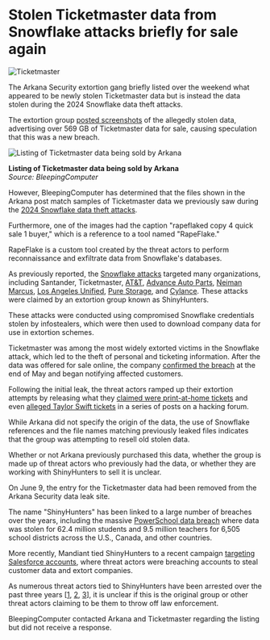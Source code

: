 # Stolen Ticketmaster data from Snowflake attacks briefly for sale again

![Ticketmaster](https://www.bleepstatic.com/content/hl-images/2024/07/08/ticketmaster-concert.jpg)

The Arkana Security extortion gang briefly listed over the weekend what appeared to be newly stolen Ticketmaster data but is instead the data stolen during the 2024 Snowflake data theft attacks.

The extortion group [posted screenshots](https://x.com/DarkWebInformer/status/1931114003314684381) of the allegedly stolen data, advertising over 569 GB of Ticketmaster data for sale, causing speculation that this was a new breach.

![Listing of Ticketmaster data being sold by Arkana](https://www.bleepstatic.com/images/news/security/data-for-sale/ticketmaster-arkana/ticketmaster-arkana.jpg)

**Listing of Ticketmaster data being sold by Arkana**  
_Source: BleepingComputer_

However, BleepingComputer has determined that the files shown in the Arkana post match samples of Ticketmaster data we previously saw during the [2024 Snowflake data theft attacks](https://www.bleepingcomputer.com/news/security/snowflake-account-hacks-linked-to-santander-ticketmaster-breaches/).

Furthermore, one of the images had the caption "rapeflaked copy 4 quick sale 1 buyer," which is a reference to a tool named "RapeFlake."

RapeFlake is a custom tool created by the threat actors to perform reconnaissance and exfiltrate data from Snowflake's databases.

As previously reported, the [Snowflake attacks](https://www.bleepingcomputer.com/tag/snowflake/) targeted many organizations, including Santander, Ticketmaster, [AT&T](https://www.bleepingcomputer.com/news/security/massive-atandt-data-breach-exposes-call-logs-of-109-million-customers/), [Advance Auto Parts](https://www.bleepingcomputer.com/news/security/advance-auto-parts-data-breach-impacts-23-million-people/), [Neiman Marcus](https://www.bleepingcomputer.com/news/security/neiman-marcus-data-breach-31-million-email-addresses-found-exposed/), [Los Angeles Unified](https://www.bleepingcomputer.com/news/security/los-angeles-unified-confirms-student-data-stolen-in-snowflake-account-hack/), [Pure Storage](https://www.bleepingcomputer.com/news/security/pure-storage-confirms-data-breach-after-snowflake-account-hack/), and [Cylance](https://www.bleepingcomputer.com/news/security/cylance-confirms-data-breach-linked-to-third-party-platform/). These attacks were claimed by an extortion group known as ShinyHunters.

These attacks were conducted using compromised Snowflake credentials stolen by infostealers, which were then used to download company data for use in extortion schemes.

Ticketmaster was among the most widely extorted victims in the Snowflake attack, which led to the theft of personal and ticketing information. After the data was offered for sale online, the company [confirmed the breach](https://www.bleepingcomputer.com/news/security/ticketmaster-confirms-massive-breach-after-stolen-data-for-sale-online/) at the end of May and began notifying affected customers.

Following the initial leak, the threat actors ramped up their extortion attempts by releasing what they [claimed were print-at-home tickets](https://www.bleepingcomputer.com/news/security/hackers-leak-39-000-print-at-home-ticketmaster-tickets-for-154-events/) and even [alleged Taylor Swift tickets](https://www.bleepingcomputer.com/news/security/hackers-leak-alleged-taylor-swift-tickets-amp-up-ticketmaster-extortion/) in a series of posts on a hacking forum.

While Arkana did not specify the origin of the data, the use of Snowflake references and the file names matching previously leaked files indicates that the group was attempting to resell old stolen data.

Whether or not Arkana previously purchased this data, whether the group is made up of threat actors who previously had the data, or whether they are working with ShinyHunters to sell it is unclear.

On June 9, the entry for the Ticketmaster data had been removed from the Arkana Security data leak site.

The name "ShinyHunters" has been linked to a large number of breaches over the years, including the massive [PowerSchool data breach](https://www.bleepingcomputer.com/news/security/powerschool-hacker-now-extorting-individual-school-districts/) where data was stolen for 62.4 million students and 9.5 million teachers for 6,505 school districts across the U.S., Canada, and other countries.

More recently, Mandiant tied ShinyHunters to a recent campaign [targeting Salesforce accounts](https://www.bleepingcomputer.com/news/security/google-hackers-target-salesforce-accounts-in-data-extortion-attacks/), where threat actors were breaching accounts to steal customer data and extort companies.

As numerous threat actors tied to ShinyHunters have been arrested over the past three years \[[1](https://www.bleepingcomputer.com/news/security/shinyhunters-member-gets-3-years-in-prison-for-breaching-60-firms/), [2](https://www.bleepingcomputer.com/news/security/us-indicts-snowflake-hackers-who-extorted-25-million-from-3-victims/), [3](https://krebsonsecurity.com/2025/02/u-s-soldier-charged-in-att-hack-searched-can-hacking-be-treason/)\], it is unclear if this is the original group or other threat actors claiming to be them to throw off law enforcement.

BleepingComputer contacted Arkana and Ticketmaster regarding the listing but did not receive a response.